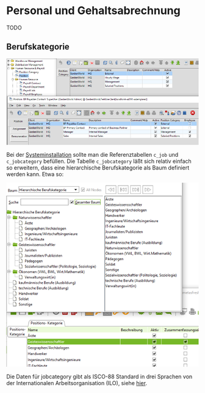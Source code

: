 # Personal und Gehaltsabrechnung

TODO

## Berufskategorie

![](../.gitbook/assets/job+jobcat.PNG)

Bei der [Systeminstallation](../adm/1.installation.md#berufskategorie) sollte man die Referenztabellen `c_job` und `c_jobcategory` befüllen. Die Tabelle `c_jobcategory` läßt sich relativ einfach so erweitern, dass eine hierarchische Berufskategorie als Baum definiert werden kann. Etwa so:

![](../.gitbook/assets/jobcat-tree.PNG)

Die Daten für jobcategory gibt als ISCO-88 Standard in drei Sprachen von der Internationalen Arbeitsorganisation (ILO), siehe [hier](http://wiki.idempiere.org/de/Positionskategorie_%28Fenster_ID-352%29#Berufskategorien).

